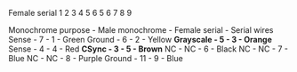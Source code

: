 Female serial
 1 2 3 4 5 6
  5 6 7 8 9

Monochrome purpose - Male monochrome - Female serial - Serial wires
Sense     - 7  - 1 - Green
Ground    - 6  - 2 - Yellow
**Grayscale - 5  - 3 - Orange**
Sense     - 4  - 4 - Red
**CSync     - 3  - 5 - Brown**
NC        - NC - 6 - Black
NC        - NC - 7 - Blue
NC        - NC - 8 - Purple
Ground    - 11 - 9 - Blue
